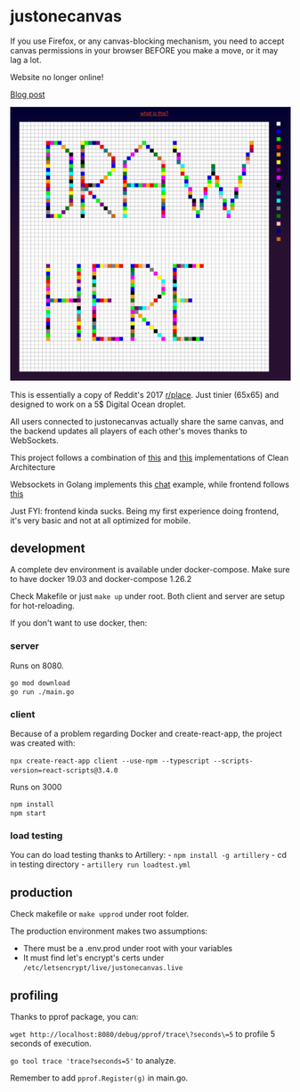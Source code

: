 # justonecanvas

If you use Firefox, or any canvas-blocking mechanism, you need to accept canvas permissions 
in your browser BEFORE you make a move, or it may lag a lot.

Website no longer online!

[Blog post](https://giuliolodi.dev/how-i-made-justonecanvas)

![image](https://github.com/GLodi/justonecanvas/blob/master/picture.png)

This is essentially a copy of Reddit's 2017 [r/place](https://redditblog.com/2017/04/13/how-we-built-rplace/). Just tinier
(65x65) and designed to work on a 5$ Digital Ocean droplet.

All users connected to justonecanvas actually share the same canvas, and the backend
updates all players of each other's moves thanks to WebSockets.

This project follows a combination of [this](https://github.com/L04DB4L4NC3R/clean-architecture-sample) and [this](https://github.com/AkbaraliShaikh/denti) implementations
of Clean Architecture

Websockets in Golang implements this [chat](https://github.com/gorilla/websocket/tree/master/examples/chat) example, while frontend
follows [this](https://dev.to/finallynero/using-websockets-in-react-4fkp)

Just FYI: frontend kinda sucks. Being my first experience doing frontend, it's very basic and
not at all optimized for mobile.

## development

A complete dev environment is available under docker-compose. Make sure to have docker 19.03 and docker-compose 1.26.2

Check Makefile or just `make up` under root.
Both client and server are setup for hot-reloading.

If you don't want to use docker, then:

### server

Runs on 8080.

```
go mod download
go run ./main.go
```

### client

Because of a problem regarding Docker and create-react-app, the project was created with:

`npx create-react-app client --use-npm --typescript --scripts-version=react-scripts@3.4.0`

Runs on 3000

```
npm install
npm start
```

### load testing

You can do load testing thanks to Artillery:
	- `npm install -g artillery`
	- cd in testing directory
	- `artillery run loadtest.yml`

## production

Check makefile or `make upprod` under root folder.

The production environment makes two assumptions:
 - There must be a .env.prod under root with your variables
 - It must find let's encrypt's certs under `/etc/letsencrypt/live/justonecanvas.live`


## profiling

Thanks to pprof package, you can:

`wget http://localhost:8080/debug/pprof/trace\?seconds\=5` to profile 5 seconds of execution.

`go tool trace 'trace?seconds=5'` to analyze.

Remember to add `pprof.Register(g)` in main.go.

